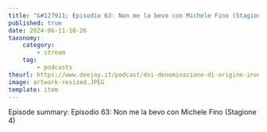 ```yaml
---
title: "&#127911; Episodio 63: Non me la bevo con Michele Fino (Stagione 4)"
published: true
date: 2024-06-11-10-26
taxonomy:
    category:
        - stream
    tag:
        - podcasts
theurl: https://www.deejay.it/podcast/doi-denominazione-di-origine-inventata/stagione-1-di-doi-denominazione-di-origine-inventata/episodio-63-non-me-la-bevo-con-michele-fino-stagione-4/
image: artwork-resized.JPEG
template: item
---
```


Episode summary: Episodio 63: Non me la bevo con Michele Fino (Stagione 4)
